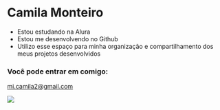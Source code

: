 # Camila Monteiro

- Estou estudando na Alura
- Estou me desenvolvendo no Github
- Utilizo esse espaço para minha organização e compartilhamento dos meus projetos desenvolvidos

### Você pode entrar em comigo:

mi.camila2@gmail.com

![](https://media1.tenor.com/m/sxigAZdzCnoAAAAC/essa-gente-inventa-brazilian-memes.gif)

